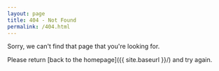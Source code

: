 ```yaml
---
layout: page
title: 404 - Not Found
permalink: /404.html
---
```


Sorry, we can't find that page that you're looking for. 

Please return [back to the homepage]({{ site.baseurl }}/) and try again.